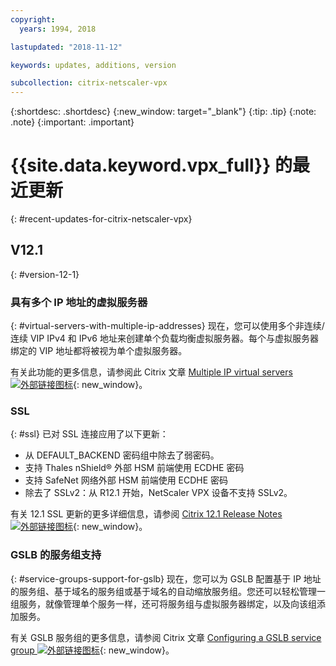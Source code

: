 ```yaml
---
copyright:
  years: 1994, 2018

lastupdated: "2018-11-12"

keywords: updates, additions, version

subcollection: citrix-netscaler-vpx
---
```


{:shortdesc: .shortdesc}
{:new_window: target="_blank"}
{:tip: .tip}
{:note: .note}
{:important: .important}

# {{site.data.keyword.vpx_full}} 的最近更新
{: #recent-updates-for-citrix-netscaler-vpx}

## V12.1
{: #version-12-1}

### 具有多个 IP 地址的虚拟服务器
{: #virtual-servers-with-multiple-ip-addresses}
现在，您可以使用多个非连续/连续 VIP IPv4 和 IPv6 地址来创建单个负载均衡虚拟服务器。每个与虚拟服务器绑定的 VIP 地址都将被视为单个虚拟服务器。

有关此功能的更多信息，请参阅此 Citrix 文章 [Multiple IP virtual servers ![外部链接图标](../../icons/launch-glyph.svg "外部链接图标")](https://docs.citrix.com/en-us/netscaler/12-1/load-balancing/load-balancing-customizing/multi-ip-virtual-servers.html){: new_window}。

### SSL
{: #ssl}
已对 SSL 连接应用了以下更新：

* 从 DEFAULT_BACKEND 密码组中除去了弱密码。
* 支持 Thales nShield® 外部 HSM 前端使用 ECDHE 密码
* 支持 SafeNet 网络外部 HSM 前端使用 ECDHE 密码
* 除去了 SSLv2：从 R12.1 开始，NetScaler VPX 设备不支持 SSLv2。

有关 12.1 SSL 更新的更多详细信息，请参阅 [Citrix 12.1 Release Notes ![外部链接图标](../../icons/launch-glyph.svg "外部链接图标")](https://docs.citrix.com/en-us/netscaler/12-1/downloads/release-notes-12-1-48-13.html){: new_window}。

### GSLB 的服务组支持
{: #service-groups-support-for-gslb}
现在，您可以为 GSLB 配置基于 IP 地址的服务组、基于域名的服务组或基于域名的自动缩放服务组。您还可以轻松管理一组服务，就像管理单个服务一样，还可将服务组与虚拟服务器绑定，以及向该组添加服务。

有关 GSLB 服务组的更多信息，请参阅 Citrix 文章 [Configuring a GSLB service group ![外部链接图标](../../icons/launch-glyph.svg "外部链接图标")](https://docs.citrix.com/en-us/netscaler/12/global-server-load-balancing/configure/configuring-a-gslb-service-group.html){: new_window}。
